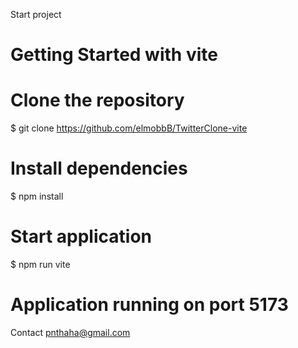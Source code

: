 Start project
# Getting Started with vite

# Clone the repository
$ git clone https://github.com/elmobbB/TwitterClone-vite

# Install dependencies
$ npm install

# Start application
$ npm run vite

# Application running on port 5173

Contact
pnthaha@gmail.com
